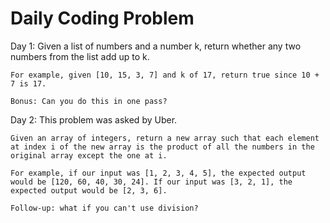 # Daily Coding Problem

Day 1:
    Given a list of numbers and a number k, return whether any two numbers from the list add up to k.

    For example, given [10, 15, 3, 7] and k of 17, return true since 10 + 7 is 17.

    Bonus: Can you do this in one pass?

Day 2:
    This problem was asked by Uber.

    Given an array of integers, return a new array such that each element at index i of the new array is the product of all the numbers in the original array except the one at i.

    For example, if our input was [1, 2, 3, 4, 5], the expected output would be [120, 60, 40, 30, 24]. If our input was [3, 2, 1], the expected output would be [2, 3, 6].

    Follow-up: what if you can't use division?